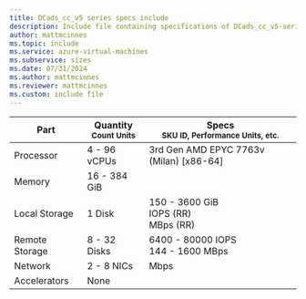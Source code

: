 ```yaml
---
title: DCads_cc_v5 series specs include
description: Include file containing specifications of DCads_cc_v5-series VM sizes.
author: mattmcinnes
ms.topic: include
ms.service: azure-virtual-machines
ms.subservice: sizes
ms.date: 07/31/2024
ms.author: mattmcinnes
ms.reviewer: mattmcinnes
ms.custom: include file
---
```

| Part | Quantity <br><sup>Count Units | Specs <br><sup>SKU ID, Performance Units, etc.  |
|---|---|---|
| Processor      | 4 - 96 vCPUs       | 3rd Gen AMD EPYC 7763v (Milan) [x86-64]                               |
| Memory         | 16 - 384 GiB          |                                  |
| Local Storage  | 1 Disk           | 150 - 3600 GiB <br> IOPS (RR) <br> MBps (RR)                               |
| Remote Storage | 8 - 32 Disks    | 6400 - 80000 IOPS <br>144 - 1600 MBps   |
| Network        | 2 - 8 NICs          |  Mbps                          |
| Accelerators   | None              |                                   |
